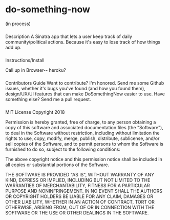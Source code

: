# do-something-now
(in process)
###
Description
A Sinatra app that lets a user keep track of daily community/political actions. Because it's easy to lose track of how things add up.

###
Instructions/Install 

Call up in Browser-- heroku? 

###
Contributors Guide 
Want to contribute? I'm honored. Send me some Github issues, whether it's bugs you've found (and how you found them), design/UX/UI features that can make DoSomethingNow easier to use. Have something else? Send me a pull request. 
###
MIT License
Copyright 2018 <COPYRIGHT HOLDER>

Permission is hereby granted, free of charge, to any person obtaining a copy of this software and associated documentation files (the "Software"), to deal in the Software without restriction, including without limitation the rights to use, copy, modify, merge, publish, distribute, sublicense, and/or sell copies of the Software, and to permit persons to whom the Software is furnished to do so, subject to the following conditions:

The above copyright notice and this permission notice shall be included in all copies or substantial portions of the Software.

THE SOFTWARE IS PROVIDED "AS IS", WITHOUT WARRANTY OF ANY KIND, EXPRESS OR IMPLIED, INCLUDING BUT NOT LIMITED TO THE WARRANTIES OF MERCHANTABILITY, FITNESS FOR A PARTICULAR PURPOSE AND NONINFRINGEMENT. IN NO EVENT SHALL THE AUTHORS OR COPYRIGHT HOLDERS BE LIABLE FOR ANY CLAIM, DAMAGES OR OTHER LIABILITY, WHETHER IN AN ACTION OF CONTRACT, TORT OR OTHERWISE, ARISING FROM, OUT OF OR IN CONNECTION WITH THE SOFTWARE OR THE USE OR OTHER DEALINGS IN THE SOFTWARE.
